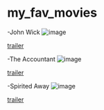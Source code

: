 # my_fav_movies
-John Wick 
![image](https://th.bing.com/th/id/OIP.bacb4gLuvXQpcAFpO7Q9hgHaLH?w=115&h=180&c=7&r=0&o=5&dpr=1.5&pid=1.7)

[trailer](https://youtu.be/C0BMx-qxsP4?si=qc9wMRIerA2Jz_kj.mov)


-The Accountant
![image](https://www.slashfilm.com/img/gallery/the-accountant-sequel/intro-import.jpg)

[trailer](https://youtu.be/DBfsgcswlYQ?si=S8RK3933j4My7Yth)

-Spirited Away 
![image](https://th.bing.com/th/id/OIP.hmrsg0P824NRe9yjLHZ9FwHaEt?w=285&h=181&c=7&r=0&o=5&dpr=1.5&pid=1.7)

[trailer](https://youtu.be/ByXuk9QqQkk?si=e23EQC-BBenCVVol)